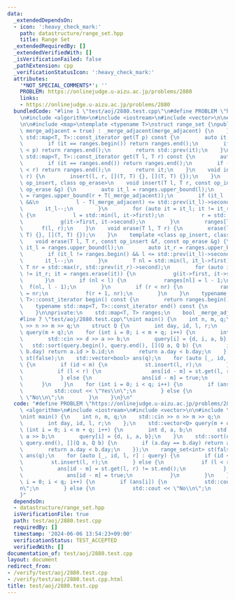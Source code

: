 ```yaml
---
data:
  _extendedDependsOn:
  - icon: ':heavy_check_mark:'
    path: datastructure/range_set.hpp
    title: Range Set
  _extendedRequiredBy: []
  _extendedVerifiedWith: []
  _isVerificationFailed: false
  _pathExtension: cpp
  _verificationStatusIcon: ':heavy_check_mark:'
  attributes:
    '*NOT_SPECIAL_COMMENTS*': ''
    PROBLEM: https://onlinejudge.u-aizu.ac.jp/problems/2880
    links:
    - https://onlinejudge.u-aizu.ac.jp/problems/2880
  bundledCode: "#line 1 \"test/aoj/2880.test.cpp\"\n#define PROBLEM \"https://onlinejudge.u-aizu.ac.jp/problems/2880\"\
    \n#include <algorithm>\n#include <iostream>\n#include <vector>\n\n#line 2 \"datastructure/range_set.hpp\"\
    \n\n#include <map>\ntemplate <typename T>\nstruct range_set {\npublic:\n    range_set(bool\
    \ merge_adjacent = true) : _merge_adjacent(merge_adjacent) {\n    }\n    typename\
    \ std::map<T, T>::const_iterator get(T p) const {\n        auto it = ranges.upper_bound(p);\n\
    \        if (it == ranges.begin()) return ranges.end();\n        if (std::prev(it)->second\
    \ < p) return ranges.end();\n        return std::prev(it);\n    }\n    typename\
    \ std::map<T, T>::const_iterator get(T l, T r) const {\n        auto it = get(l);\n\
    \        if (it == ranges.end()) return ranges.end();\n        if (it->second\
    \ < r) return ranges.end();\n        return it;\n    }\n    void insert(T l, T\
    \ r) {\n        insert(l, r, [](T, T) {}, [](T, T) {});\n    }\n    template <class\
    \ op_insert, class op_erase>\n    void insert(T l, T r, const op_insert &f, const\
    \ op_erase &g) {\n        auto it_l = ranges.upper_bound(l);\n        auto it_r\
    \ = ranges.upper_bound(r + T(_merge_adjacent));\n        if (it_l != ranges.begin()\
    \ &&\n            l - T(_merge_adjacent) <= std::prev(it_l)->second) {\n     \
    \       it_l--;\n        }\n        for (auto it = it_l; it != it_r; it = ranges.erase(it))\
    \ {\n            l = std::min(l, it->first);\n            r = std::max(r, it->second);\n\
    \            g(it->first, it->second);\n        }\n        ranges[l] = r;\n  \
    \      f(l, r);\n    }\n    void erase(T l, T r) {\n        erase(l, r, [](T,\
    \ T) {}, [](T, T) {});\n    }\n    template <class op_insert, class op_erase>\n\
    \    void erase(T l, T r, const op_insert &f, const op_erase &g) {\n        auto\
    \ it_l = ranges.upper_bound(l);\n        auto it_r = ranges.upper_bound(r);\n\
    \        if (it_l != ranges.begin() && l <= std::prev(it_l)->second) {\n     \
    \       it_l--;\n        }\n        T nl = std::min(l, it_l->first);\n       \
    \ T nr = std::max(r, std::prev(it_r)->second);\n        for (auto it = it_l; it\
    \ != it_r; it = ranges.erase(it)) {\n            g(it->first, it->second);\n \
    \       }\n        if (nl < l) {\n            ranges[nl] = l - 1;\n          \
    \  f(nl, l - 1);\n        }\n        if (r < nr) {\n            ranges[r + 1]\
    \ = nr;\n            f(r + 1, nr);\n        }\n    }\n    typename std::map<T,\
    \ T>::const_iterator begin() const {\n        return ranges.begin();\n    }\n\
    \    typename std::map<T, T>::const_iterator end() const {\n        return ranges.end();\n\
    \    }\n\nprivate:\n    std::map<T, T> ranges;\n    bool _merge_adjacent;\n};\n\
    #line 7 \"test/aoj/2880.test.cpp\"\nint main() {\n    int n, m, q;\n    std::cin\
    \ >> n >> m >> q;\n    struct Q {\n        int day, id, l, r;\n    };\n    std::vector<Q>\
    \ query(m + q);\n    for (int i = 0; i < m + q; i++) {\n        int d, a, b;\n\
    \        std::cin >> d >> a >> b;\n        query[i] = {d, i, a, b};\n    }\n \
    \   std::sort(query.begin(), query.end(), [](Q a, Q b) {\n        if (a.day ==\
    \ b.day) return a.id > b.id;\n        return a.day < b.day;\n    });\n    range_set<int>\
    \ st(false);\n    std::vector<bool> ans(q);\n    for (auto [_, id, l, r] : query)\
    \ {\n        if (id < m) {\n            st.insert(l, r);\n        } else {\n \
    \           if (l < r) {\n                ans[id - m] = st.get(l, r) != st.end();\n\
    \            } else {\n                ans[id - m] = true;\n            }\n  \
    \      }\n    }\n    for (int i = 0; i < q; i++) {\n        if (ans[i]) {\n  \
    \          std::cout << \"Yes\\n\";\n        } else {\n            std::cout <<\
    \ \"No\\n\";\n        }\n    }\n}\n"
  code: "#define PROBLEM \"https://onlinejudge.u-aizu.ac.jp/problems/2880\"\n#include\
    \ <algorithm>\n#include <iostream>\n#include <vector>\n\n#include \"datastructure/range_set.hpp\"\
    \nint main() {\n    int n, m, q;\n    std::cin >> n >> m >> q;\n    struct Q {\n\
    \        int day, id, l, r;\n    };\n    std::vector<Q> query(m + q);\n    for\
    \ (int i = 0; i < m + q; i++) {\n        int d, a, b;\n        std::cin >> d >>\
    \ a >> b;\n        query[i] = {d, i, a, b};\n    }\n    std::sort(query.begin(),\
    \ query.end(), [](Q a, Q b) {\n        if (a.day == b.day) return a.id > b.id;\n\
    \        return a.day < b.day;\n    });\n    range_set<int> st(false);\n    std::vector<bool>\
    \ ans(q);\n    for (auto [_, id, l, r] : query) {\n        if (id < m) {\n   \
    \         st.insert(l, r);\n        } else {\n            if (l < r) {\n     \
    \           ans[id - m] = st.get(l, r) != st.end();\n            } else {\n  \
    \              ans[id - m] = true;\n            }\n        }\n    }\n    for (int\
    \ i = 0; i < q; i++) {\n        if (ans[i]) {\n            std::cout << \"Yes\\\
    n\";\n        } else {\n            std::cout << \"No\\n\";\n        }\n    }\n\
    }"
  dependsOn:
  - datastructure/range_set.hpp
  isVerificationFile: true
  path: test/aoj/2880.test.cpp
  requiredBy: []
  timestamp: '2024-06-06 13:54:23+09:00'
  verificationStatus: TEST_ACCEPTED
  verifiedWith: []
documentation_of: test/aoj/2880.test.cpp
layout: document
redirect_from:
- /verify/test/aoj/2880.test.cpp
- /verify/test/aoj/2880.test.cpp.html
title: test/aoj/2880.test.cpp
---
```

